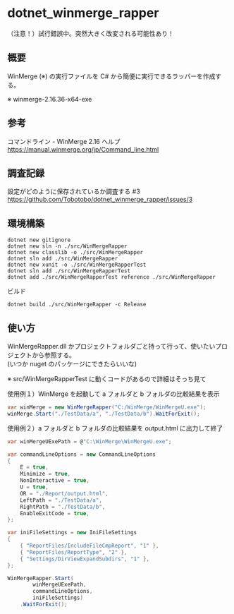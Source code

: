 # dotnet_winmerge_rapper

（注意！）試行錯誤中。突然大きく改変される可能性あり！

## 概要
WinMerge (※) の実行ファイルを C# から簡便に実行できるラッパーを作成する。

※ winmerge-2.16.36-x64-exe

## 参考

コマンドライン - WinMerge 2.16 ヘルプ  
https://manual.winmerge.org/jp/Command_line.html

## 調査記録

設定がどのように保存されているか調査する #3  
https://github.com/Tobotobo/dotnet_winmerge_rapper/issues/3

## 環境構築

```
dotnet new gitignore
dotnet new sln -n ./src/WinMergeRapper
dotnet new classlib -o ./src/WinMergeRapper
dotnet sln add ./src/WinMergeRapper
dotnet new xunit -o ./src/WinMergeRapperTest
dotnet sln add ./src/WinMergeRapperTest
dotnet add ./src/WinMergeRapperTest reference ./src/WinMergeRapper
```

ビルド
```
dotnet build ./src/WinMergeRapper -c Release
```

## 使い方

WinMergeRapper.dll かプロジェクトフォルダごと持って行って、使いたいプロジェクトから参照する。  
(いつか nuget のパッケージにできたらいいな)

※ src/WinMergeRapperTest に動くコードがあるので詳細はそっち見て

使用例１）WinMerge を起動して a フォルダと b フォルダの比較結果を表示
```cs
var winMerge = new WinMergeRapper("C:/WinMerge/WinMergeU.exe");
winMerge.Start("./TestData/a", "./TestData/b").WaitForExit();
```

使用例２）a フォルダと b フォルダの比較結果を output.html に出力して終了
```cs
var winMergeUExePath = @"C:\WinMerge\WinMergeU.exe";

var commandLineOptions = new CommandLineOptions
{
    E = true,
    Minimize = true,
    NonInteractive = true,
    U = true,
    OR = "./Report/output.html",
    LeftPath = "./TestData/a",
    RightPath = "./TestData/b",
    EnableExitCode = true,
};

var iniFileSettings = new IniFileSettings
{
    { "ReportFiles/IncludeFileCmpReport", "1" },
    { "ReportFiles/ReportType", "2" },
    { "Settings/DirViewExpandSubdirs", "1" },
};

WinMergeRapper.Start(
        winMergeUExePath,
        commandLineOptions,
        iniFileSettings)
    .WaitForExit();
```